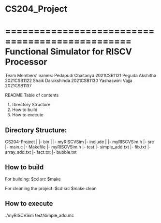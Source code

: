 # CS204_Project

================================================
Functional Simulator for RISCV Processor
================================================

Team Members' names:
Pedapudi Chaitanya    2021CSB1121
Peguda Akshitha       2021CSB1122
Shaik Darakshinda     2021CSB1130
Yashaswini Vajja      2021CSB1137
                        
README
Table of contents
1. Directory Structure
2. How to build
3. How to execute

Directory Structure:
--------------------
CS204-Project
  |
  |- bin
      |
      |- myRISCVSim
  |- include
      |
      |- myRISCVSim.h
  |- src
      |- main.c
      |- Makefile
      |- myRISCVSim.h
  |- test
      |- simple_add.txt
      |- fib.txt
      |- array_add.txt
      |- fact.txt
      |- bubble.txt
      
How to build
------------
For building:
	$cd src
	$make

For cleaning the project:
	$cd src
	$make clean

How to execute
--------------
./myRISCVSim test/simple_add.mc
